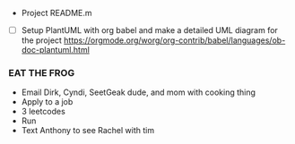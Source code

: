 * Project README.m

- [ ] Setup PlantUML with org babel and make a detailed UML diagram for the project
https://orgmode.org/worg/org-contrib/babel/languages/ob-doc-plantuml.html

### EAT THE FROG

- Email Dirk, Cyndi, SeetGeak dude, and mom with cooking thing 
- Apply to a job
- 3 leetcodes
- Run
- Text Anthony to see Rachel with tim
